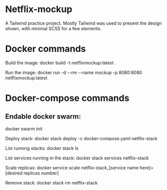 # Netflix-mockup

A Tailwind practice project. Mostly Tailwind was used to present the design shown, with minimal SCSS for a few elements.

# Docker commands

Build the image:
docker build -t netflixmockup:latest .

Run the image:
docker run -d --rm --name mockup -p 8080:8080 netflixmockup:latest

# Docker-compose commands

## Endable docker swarm:

docker swarm init

Deploy stack:
docker stack deploy -c docker-compose.yaml netflix-stack

List running stacks:
docker stack ls

List services running in the stack:
docker stack services netflix-stack

Scale replicas:
docker service scale netflix-stack\_[service name here]=[desired replicas number]

Remove stack:
docker stack rm netflix-stack
